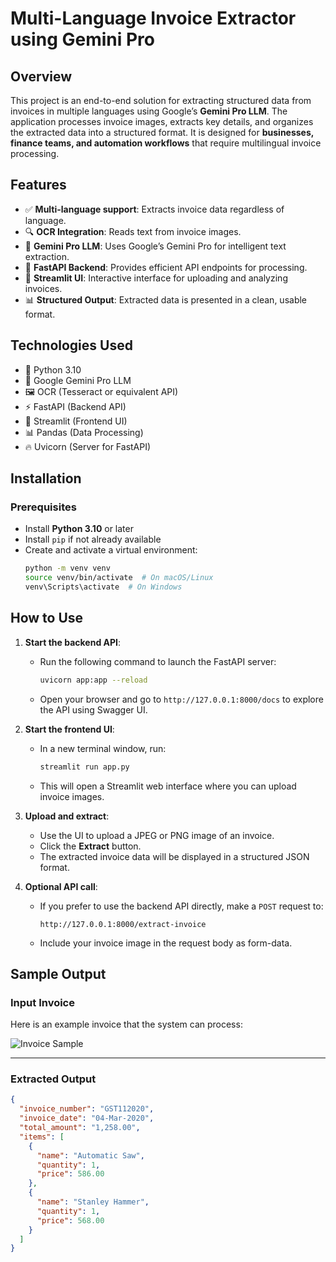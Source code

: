 # Multi-Language Invoice Extractor using Gemini Pro

## Overview
This project is an end-to-end solution for extracting structured data from invoices in multiple languages using Google’s **Gemini Pro LLM**. The application processes invoice images, extracts key details, and organizes the extracted data into a structured format. It is designed for **businesses, finance teams, and automation workflows** that require multilingual invoice processing.

## Features
- ✅ **Multi-language support**: Extracts invoice data regardless of language.
- 🔍 **OCR Integration**: Reads text from invoice images.
- 🤖 **Gemini Pro LLM**: Uses Google’s Gemini Pro for intelligent text extraction.
- 🚀 **FastAPI Backend**: Provides efficient API endpoints for processing.
- 🎨 **Streamlit UI**: Interactive interface for uploading and analyzing invoices.
- 📊 **Structured Output**: Extracted data is presented in a clean, usable format.

## Technologies Used
- 🐍 Python 3.10
- 🧠 Google Gemini Pro LLM
- 🖼️ OCR (Tesseract or equivalent API)
- ⚡ FastAPI (Backend API)
- 🎨 Streamlit (Frontend UI)
- 📊 Pandas (Data Processing)
- 🔥 Uvicorn (Server for FastAPI)

## Installation

### Prerequisites
- Install **Python 3.10** or later
- Install `pip` if not already available
- Create and activate a virtual environment:
  ```bash
  python -m venv venv
  source venv/bin/activate  # On macOS/Linux
  venv\Scripts\activate  # On Windows
## How to Use

1. **Start the backend API**:
   - Run the following command to launch the FastAPI server:
     ```bash
     uvicorn app:app --reload
     ```
   - Open your browser and go to `http://127.0.0.1:8000/docs` to explore the API using Swagger UI.

2. **Start the frontend UI**:
   - In a new terminal window, run:
     ```bash
     streamlit run app.py
     ```
   - This will open a Streamlit web interface where you can upload invoice images.

3. **Upload and extract**:
   - Use the UI to upload a JPEG or PNG image of an invoice.
   - Click the **Extract** button.
   - The extracted invoice data will be displayed in a structured JSON format.

4. **Optional API call**:
   - If you prefer to use the backend API directly, make a `POST` request to:
     ```
     http://127.0.0.1:8000/extract-invoice
     ```
   - Include your invoice image in the request body as form-data.

## Sample Output

### Input Invoice
Here is an example invoice that the system can process:

![Invoice Sample](invoice%201.jpeg)



---

### Extracted Output
```json
{
  "invoice_number": "GST112020",
  "invoice_date": "04-Mar-2020",
  "total_amount": "1,258.00",
  "items": [
    {
      "name": "Automatic Saw",
      "quantity": 1,
      "price": 586.00
    },
    {
      "name": "Stanley Hammer",
      "quantity": 1,
      "price": 568.00
    }
  ]
}
